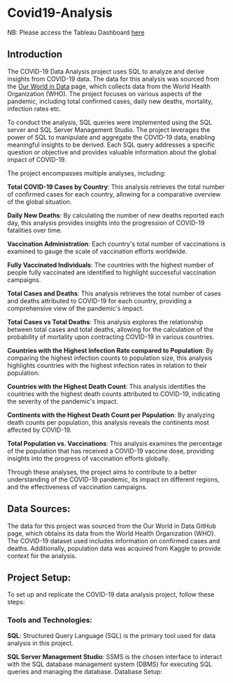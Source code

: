 # Covid19-Analysis
NB: Please access the Tableau Dashboard [here]()

## Introduction
The COVID-19 Data Analysis project uses SQL to analyze and derive insights from COVID-19 data. The data for this analysis was sourced from the [Our World in Data](https://ourworldindata.org/covid-deaths) page, which collects data from the World Health Organization (WHO). The project focuses on various aspects of the pandemic, including total confirmed cases, daily new deaths, mortality, infection rates etc.

To conduct the analysis, SQL queries were implemented using the SQL server and SQL Server Management Studio. The project leverages the power of SQL to manipulate and aggregate the COVID-19 data, enabling meaningful insights to be derived. Each SQL query addresses a specific question or objective and provides valuable information about the global impact of COVID-19.

The project encompasses multiple analyses, including:

**Total COVID-19 Cases by Country**: This analysis retrieves the total number of confirmed cases for each country, allowing for a comparative overview of the global situation.

**Daily New Deaths**: By calculating the number of new deaths reported each day, this analysis provides insights into the progression of COVID-19 fatalities over time.

**Vaccination Administration**: Each country's total number of vaccinations is examined to gauge the scale of vaccination efforts worldwide.

**Fully Vaccinated Individuals**: The countries with the highest number of people fully vaccinated are identified to highlight successful vaccination campaigns.

**Total Cases and Deaths**: This analysis retrieves the total number of cases and deaths attributed to COVID-19 for each country, providing a comprehensive view of the pandemic's impact.

**Total Cases vs Total Deaths**: This analysis explores the relationship between total cases and total deaths, allowing for the calculation of the probability of mortality upon contracting COVID-19 in various countries.

**Countries with the Highest Infection Rate compared to Population**: By comparing the highest infection counts to population size, this analysis highlights countries with the highest infection rates in relation to their population.

**Countries with the Highest Death Count**: This analysis identifies the countries with the highest death counts attributed to COVID-19, indicating the severity of the pandemic's impact.

**Continents with the Highest Death Count per Population**: By analyzing death counts per population, this analysis reveals the continents most affected by COVID-19.

**Total Population vs. Vaccinations**: This analysis examines the percentage of the population that has received a COVID-19 vaccine dose, providing insights into the progress of vaccination efforts globally.

Through these analyses, the project aims to contribute to a better understanding of the COVID-19 pandemic, its impact on different regions, and the effectiveness of vaccination campaigns.

## Data Sources:

The data for this project was sourced from the Our World in Data GitHub page, which obtains its data from the World Health Organization (WHO). The COVID-19 dataset used includes information on confirmed cases and deaths. Additionally, population data was acquired from Kaggle to provide context for the analysis.


## Project Setup:

To set up and replicate the COVID-19 data analysis project, follow these steps:

### Tools and Technologies:

**SQL**: Structured Query Language (SQL) is the primary tool used for data analysis in this project.

**SQL Server Management Studio**: SSMS is the chosen interface to interact with the SQL database management system (DBMS) for executing SQL queries and managing the database.
Database Setup:
